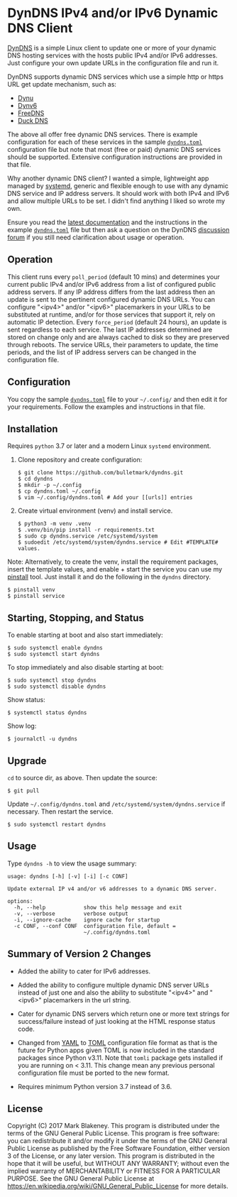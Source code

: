 # DynDNS IPv4 and/or IPv6 Dynamic DNS Client

[DynDNS](https://github.com/bulletmark/dyndns/) is a simple Linux client
to update one or more of your dynamic DNS hosting services with the
hosts public IPv4 and/or IPv6 addresses. Just configure your own update
URLs in the configuration file and run it.

DynDNS supports dynamic DNS services which use a simple http or https
URL get update mechanism, such as:

- [Dynu](https://dynu.com/)
- [Dynv6](https://dynv6.com/)
- [FreeDNS](https://freedns.afraid.org/)
- [Duck DNS](https://www.duckdns.org/)

The above all offer free dynamic DNS services. There is example
configuration for each of these services in the sample
[`dyndns.toml`](https://github.com/bulletmark/dyndns/blob/master/dyndns.toml)
configuration file but note that most (free or paid) dynamic DNS
services should be supported. Extensive configuration instructions are
provided in that file.

Why another dynamic DNS client? I wanted a simple, lightweight app
managed by [systemd](https://systemd.io/), generic and flexible enough
to use with any dynamic DNS service and IP address servers. It should
work with both IPv4 and IPv6 and allow multiple URLs to be set. I didn't
find anything I liked so wrote my own.

Ensure you read the [latest
documentation](http://github.com/bulletmark/dyndns) and the instructions
in the example
[`dyndns.toml`](https://github.com/bulletmark/dyndns/blob/master/dyndns.toml)
file but then ask a question on the DynDNS [discussion
forum](https://github.com/bulletmark/dyndns/discussions) if you still
need clarification about usage or operation.

## Operation

This client runs every `poll_period` (default 10 mins) and determines
your current public IPv4 and/or IPv6 address from a list of configured
public address servers. If any IP address differs from the last address
then an update is sent to the pertinent configured dynamic DNS URLs. You
can configure "&lt;ipv4&gt;" and/or "&lt;ipv6&gt;" placemarkers in your
URLs to be substituted at runtime, and/or for those services that support
it, rely on automatic IP detection. Every `force_period` (default 24
hours), an update is sent regardless to each service. The last IP
addresses determined are stored on change only and are always cached to
disk so they are preserved through reboots. The service URLs, their
parameters to update, the time periods, and the list of IP address
servers can be changed in the configuration file.

## Configuration

You copy the sample
[`dyndns.toml`](https://github.com/bulletmark/dyndns/blob/master/dyndns.toml)
file to your `~/.config/` and then edit it for your requirements. Follow
the examples and instructions in that file.

## Installation

Requires `python` 3.7 or later and a modern Linux `systemd` environment.

1. Clone repository and create configuration:

    ```shell
    $ git clone https://github.com/bulletmark/dyndns.git
    $ cd dyndns
    $ mkdir -p ~/.config
    $ cp dyndns.toml ~/.config
    $ vim ~/.config/dyndns.toml # Add your [[urls]] entries
    ```

2. Create virtual environment (venv) and install service.

    ```shell
    $ python3 -m venv .venv
    $ .venv/bin/pip install -r requirements.txt
    $ sudo cp dyndns.service /etc/systemd/system
    $ sudoedit /etc/systemd/system/dyndns.service # Edit #TEMPLATE# values.
    ```

Note: Alternatively, to create the venv, install the requirement
packages, insert the template values, and enable + start the service you
can use my [pinstall](https://github.com/bulletmark/pinstall) tool. Just
install it and do the following in the `dyndns` directory.

```
$ pinstall venv
$ pinstall service
```

## Starting, Stopping, and Status

To enable starting at boot and also start immediately:

```shell
$ sudo systemctl enable dyndns
$ sudo systemctl start dyndns
```

To stop immediately and also disable starting at boot:

```shell
$ sudo systemctl stop dyndns
$ sudo systemctl disable dyndns
```

Show status:

```shell
$ systemctl status dyndns
```

Show log:

```shell
$ journalctl -u dyndns
```

## Upgrade

`cd` to source dir, as above. Then update the source:

```shell
$ git pull
```

Update `~/.config/dyndns.toml` and `/etc/systemd/system/dyndns.service` if
necessary. Then restart the service.

```shell
$ sudo systemctl restart dyndns
```


## Usage

Type `dyndns -h` to view the usage summary:

```
usage: dyndns [-h] [-v] [-i] [-c CONF]

Update external IP v4 and/or v6 addresses to a dynamic DNS server.

options:
  -h, --help            show this help message and exit
  -v, --verbose         verbose output
  -i, --ignore-cache    ignore cache for startup
  -c CONF, --conf CONF  configuration file, default =
                        ~/.config/dyndns.toml
```

## Summary of Version 2 Changes

- Added the ability to cater for IPv6 addresses.

- Added the ability to configure multiple dynamic DNS server URLs
  instead of just one and also the ability to substitute "&lt;ipv4&gt;"
  and "&lt;ipv6&gt;" placemarkers in the url string.

- Cater for dynamic DNS servers which return one or more text strings
  for success/failure instead of just looking at the HTML response
  status code.

- Changed from [YAML](https://yaml.org/) to [TOML](https://toml.io/en/)
  configuration file format as that is the future for Python apps given
  TOML is now included in the standard packages since Python v3.11. Note
  that `tomli` package gets installed if you are running on < 3.11. This
  change mean any previous personal configuration file must be ported to
  the new format.

- Requires minimum Python version 3.7 instead of 3.6.

## License

Copyright (C) 2017 Mark Blakeney. This program is distributed under the
terms of the GNU General Public License.
This program is free software: you can redistribute it and/or modify it
under the terms of the GNU General Public License as published by the
Free Software Foundation, either version 3 of the License, or any later
version.
This program is distributed in the hope that it will be useful, but
WITHOUT ANY WARRANTY; without even the implied warranty of
MERCHANTABILITY or FITNESS FOR A PARTICULAR PURPOSE. See the GNU General
Public License at <https://en.wikipedia.org/wiki/GNU_General_Public_License> for more details.

<!-- vim: se ai syn=markdown: -->

